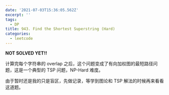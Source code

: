```yaml
---
date: '2021-07-03T15:36:05.562Z'
excerpt: ''
tags:
  - DP
title: 943. Find the Shortest Superstring (Hard)
categories:
  - leetcode
---
```


**NOT SOLVED YET!!**

计算完每个字符串的 overlap 之后，这个问题变成了有向加权图的最短路径问题，这是一个典型的 TSP 问题，NP-Hard 难度。

由于暂时还是我的只是盲区，先做记录，等学到图论和 TSP 解法的时候再来看看这道题。
